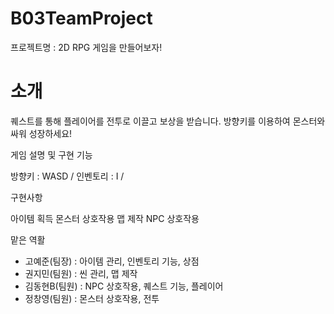 # B03TeamProject
프로젝트명 : 2D RPG 게임을 만들어보자!

# 소개

퀘스트를 통해 플레이어를 전투로 이끌고 보상을 받습니다. 방향키를 이용하여 몬스터와 싸워 성장하세요!

게임 설명 및 구현 기능

방향키 : WASD / 인벤토리 : I / 

구현사항

아이템 획득
몬스터 상호작용
맵 제작
NPC 상호작용

맡은 역활

- 고예준(팀장) : 아이템 관리, 인벤토리 기능, 상점
- 권지민(팀원) : 씬 관리, 맵 제작
- 김동현B(팀원) : NPC 상호작용, 퀘스트 기능, 플레이어
- 정창영(팀원) : 몬스터 상호작용, 전투
